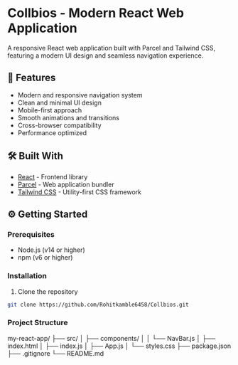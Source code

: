 # Collbios - Modern React Web Application

A responsive React web application built with Parcel and Tailwind CSS, featuring a modern UI design and seamless navigation experience.

## 🚀 Features

- Modern and responsive navigation system
- Clean and minimal UI design
- Mobile-first approach
- Smooth animations and transitions
- Cross-browser compatibility
- Performance optimized

## 🛠️ Built With

- [React](https://reactjs.org/) - Frontend library
- [Parcel](https://parceljs.org/) - Web application bundler
- [Tailwind CSS](https://tailwindcss.com/) - Utility-first CSS framework

## ⚙️ Getting Started

### Prerequisites

- Node.js (v14 or higher)
- npm (v6 or higher)

### Installation

1. Clone the repository
```bash
git clone https://github.com/Rohitkamble6458/Collbios.git
```

### Project Structure

my-react-app/
├── src/
│   ├── components/
│   │   └── NavBar.js
│   ├── index.html
│   ├── index.js
│   ├── App.js
│   └── styles.css
├── package.json
├── .gitignore
└── README.md
